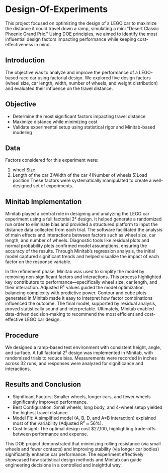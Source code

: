 # Design-Of-Experiments
This project focused on optimizing the design of a LEGO car to maximize the distance it could travel down a ramp, simulating a mini "Desert Classic Phoenix Grand Prix." Using DOE principles, we aimed to identify the most influential design factors impacting performance while keeping cost-effectiveness in mind.

## Introduction
The objective was to analyze and improve the performance of a LEGO-based race car using factorial design. We explored five design factors (wheel size, car length, width, number of wheels, and weight distribution) and evaluated their influence on the travel distance.

## Objective
* Determine the most significant factors impacting travel distance
* Maximize distance while minimizing cost
* Validate experimental setup using statistical rigor and Minitab-based modeling

## Data
Factors considered for this experiment were:

1) wheel Size 
2) Length of the car
3)Width of the car
4)Number of wheels
5)Load position
These factors were systematically manipulated to create a well-designed set of experiments.

## Minitab Implementation 
Minitab played a central role in designing and analyzing the LEGO car experiment using a full factorial 2⁵ design. It helped generate a randomized run order to eliminate bias and provided a structured platform to input the distance data collected from each trial. The software facilitated the analysis of main effects and interactions between factors such as wheel size, car length, and number of wheels. Diagnostic tools like residual plots and normal probability plots confirmed model assumptions, ensuring the accuracy of the results. Through Minitab’s regression analysis, the initial model captured significant trends and helped visualize the impact of each factor on the response variable.

In the refinement phase, Minitab was used to simplify the model by removing non-significant factors and interactions. This process highlighted key contributors to performance—specifically wheel size, car length, and their interaction. Adjusted R² values guided the model optimization, balancing complexity with predictive power. Contour and cube plots generated in Minitab made it easy to interpret how factor combinations influenced the outcome. The final model, supported by residual analysis, proved statistically sound and interpretable. Ultimately, Minitab enabled data-driven decision-making to recommend the most efficient and cost-effective LEGO car design.

## Procedure
We designed a ramp-based test environment with consistent height, angle, and surface. A full factorial 2⁵ design was implemented in Minitab, with randomized trials to reduce bias. Measurements were recorded in inches across 32 runs, and responses were analyzed for significance and interactions.

## Results and Conclusion
* Significant Factors: Smaller wheels, longer cars, and fewer wheels significantly improved performance.
* Best Configuration: Small wheels, long body, and 4-wheel setup yielded the highest travel distance.
* Model Fit: A simplified model (A, B, D, and A*B interaction) explained most of the variability (Adjusted R² ≈ 56%).
* Cost Insight: The optimal design cost $27,100, highlighting trade-offs between performance and expense.

This DOE project demonstrated that minimizing rolling resistance (via small wheels and fewer contacts) and improving stability (via longer car bodies) significantly enhance car performance. The experiment effectively showcased how statistical design methods and Minitab can guide engineering decisions in a controlled and insightful way.
